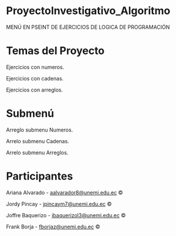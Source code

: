 # ProyectoInvestigativo_Algoritmo
MENÚ EN PSEINT DE EJERCICIOS DE LOGICA DE PROGRAMACIÓN 

# Temas del Proyecto

Ejercicios con numeros.

Ejercicios con cadenas.

Ejercicios con arreglos.

# Submenú

Arreglo submenu Numeros.

Arrelo submenu Cadenas.

Arrelo submenu Arreglos.

# Participantes

Ariana Alvarado - aalvarador8@unemi.edu.ec ©

Jordy Pincay - jpincaym7@unemi.edu.ec ©

Joffre Baquerizo - jbaquerizol3@unemi.edu.ec ©

Frank Borja - fborjaz@unemi.edu.ec ©
